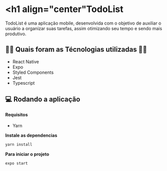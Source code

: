 

# <h1 align="center"TodoList</h1>

TodoList é uma aplicação mobile, desenvolvida com o objetivo de auxiliar o usuário a organizar suas tarefas, assim otimizando seu tempo e sendo mais produtivo.

## 👨‍💻 Quais foram as Técnologias utilizadas 👨‍💻

- React Native
- Expo
- Styled Components
- Jest
- Typescript


## 💻 Rodando a aplicação

#### Requisitos

- Yarn

**Instale as dependencias**

```sh
yarn install
```

**Para iniciar o projeto**

```sh
expo start
```
